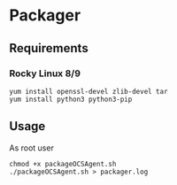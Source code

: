# Packager

## Requirements

### Rocky Linux 8/9

```shell
yum install openssl-devel zlib-devel tar
yum install python3 python3-pip
```

## Usage

As root user
```shell
chmod +x packageOCSAgent.sh
./packageOCSAgent.sh > packager.log
```
